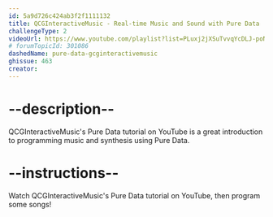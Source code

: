```yaml
---
id: 5a9d726c424ab3f2f1111132
title: QCGInteractiveMusic - Real-time Music and Sound with Pure Data
challengeType: 2
videoUrl: https://www.youtube.com/playlist?list=PLuxj2jXSuTvvqYcDLJ-poN-JxvqX0wq-m
# forumTopicId: 301086
dashedName: pure-data-gcginteractivemusic
ghissue: 463
creator: 
---
```


# --description--

QCGInteractiveMusic's Pure Data tutorial on YouTube is a great introduction to programming music and synthesis using Pure Data.

# --instructions--

Watch QCGInteractiveMusic's Pure Data tutorial on YouTube, then program some songs!
